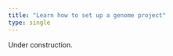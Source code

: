 ```yaml
---
title: "Learn how to set up a genome project"
type: single
---
```


Under construction.

<!---
The [Genome Train](http://genomecuration.github.io/) has you covered. 
--->